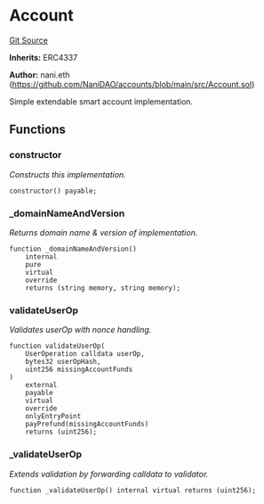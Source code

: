 # Account
[Git Source](https://github.com/NaniDAO/accounts/blob/42fc8acdca84a327e1f103322fde5ce32d0ac500/src/Account.sol)

**Inherits:**
ERC4337

**Author:**
nani.eth (https://github.com/NaniDAO/accounts/blob/main/src/Account.sol)

Simple extendable smart account implementation.


## Functions
### constructor

*Constructs
this implementation.*


```solidity
constructor() payable;
```

### _domainNameAndVersion

*Returns domain name
& version of implementation.*


```solidity
function _domainNameAndVersion()
    internal
    pure
    virtual
    override
    returns (string memory, string memory);
```

### validateUserOp

*Validates userOp
with nonce handling.*


```solidity
function validateUserOp(
    UserOperation calldata userOp,
    bytes32 userOpHash,
    uint256 missingAccountFunds
)
    external
    payable
    virtual
    override
    onlyEntryPoint
    payPrefund(missingAccountFunds)
    returns (uint256);
```

### _validateUserOp

*Extends validation by forwarding calldata to validator.*


```solidity
function _validateUserOp() internal virtual returns (uint256);
```

